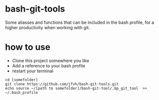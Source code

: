 # bash-git-tools
Some aliasses and functions that can be included in the bash profile, for a higher productivity when working with git.

# how to use
- Clone this project somewhere you like
- Add a reference to your bash profile
- restart your terminal
````
cd [somefolder]
git clone https://github.com/jfvh/bash-git-tools.git
echo source ~/[path to somefolder]/bash-git-tool/.bp_git_tool  >> ~/.bash_profile
````

